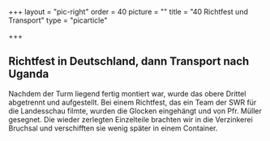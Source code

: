 +++
layout = "pic-right"
order = 40
picture = ""
title = "40 Richtfest und Transport"
type = "picarticle"

+++
## Richtfest in Deutschland, dann Transport nach Uganda

Nachdem der Turm liegend fertig montiert war, wurde das obere Drittel abgetrennt und aufgestellt. Bei einem Richtfest, das ein Team der SWR für die Landesschau filmte, wurden die Glocken eingehängt und von Pfr. Müller gesegnet. Die wieder zerlegten Einzelteile brachten wir in die Verzinkerei Bruchsal und verschifften sie wenig später in einem Container.